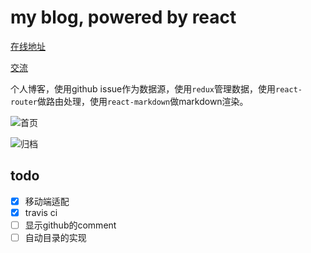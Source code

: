 # my blog, powered by react

[在线地址](https://hefei00.github.io/blog/)

[交流](https://github.com/hefei00/blog/issues)

个人博客，使用github issue作为数据源，使用`redux`管理数据，使用`react-router`做路由处理，使用`react-markdown`做markdown渲染。

![首页](http://om7r90s26.bkt.clouddn.com/blog-index.png)

![归档](http://om7r90s26.bkt.clouddn.com/blog-archive.png)


## todo
- [x] 移动端适配
- [x] travis ci
- [ ] 显示github的comment
- [ ] 自动目录的实现
